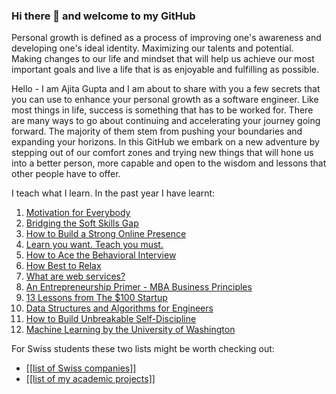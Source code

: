 ### Hi there 👋 and welcome to my GitHub

Personal growth is defined as a process of improving one's awareness and developing one's ideal identity. Maximizing our talents and potential. Making changes to our life and mindset that will help us achieve our most important goals and live a life that is as enjoyable and fulfilling as possible.

Hello - I am Ajita Gupta and I am about to share with you a few secrets that you can use to enhance your personal growth as a software engineer. Like most things in life, success is something that has to be worked for. There are many ways to go about continuing and accelerating your journey going forward. The majority of them stem from pushing your boundaries and expanding your horizons. In this GitHub we embark on a new adventure by stepping out of our comfort zones and trying new things that will hone us into a better person, more capable and open to the wisdom and lessons that other people have to offer.

I teach what I learn. In the past year I have learnt:

1. [Motivation for Everybody](https://github.com/ajitagupta/motivationforeverybody)
2. [Bridging the Soft Skills Gap](https://github.com/ajitagupta/bridgingthesoftskillsgap)
3. [How to Build a Strong Online Presence](https://github.com/ajitagupta/howtobuildastrongonlinepresence)
4. [Learn you want. Teach you must.](https://github.com/ajitagupta/learnyouwantteachyoumust)
5. [How to Ace the Behavioral Interview](https://github.com/ajitagupta/howtoacethebehavioralinterview)
6. [How Best to Relax](https://github.com/ajitagupta/relax)
7. [What are web services?](https://github.com/ajitagupta/webservices)
8. [An Entrepreneurship Primer - MBA Business Principles](https://github.com/ajitagupta/entrepreneurshipprimer)
9. [13 Lessons from The $100 Startup](https://github.com/ajitagupta/100dollarstartup)
10. [Data Structures and Algorithms for Engineers](https://github.com/ajitagupta/dsajava)
11. [How to Build Unbreakable Self-Discipline](https://github.com/ajitagupta/selfdiscipline)
12. [Machine Learning by the University of Washington](https://github.com/ajitagupta/machinelearninguw)

For Swiss students these two lists might be worth checking out:
* [[[list of Swiss companies]]](https://github.com/ajitagupta/swisssoftwareconsulting)
* [[[list of my academic projects]]](https://github.com/ajitagupta/thesisprojects)

<!--
**ajitagupta/ajitagupta** is a ✨ _special_ ✨ repository because its `README.md` (this file) appears on your GitHub profile.


Here are some ideas to get you started:

- 🔭 I’m currently working on ...
- 🌱 I’m currently learning ...
- 👯 I’m looking to collaborate on ...
- 🤔 I’m looking for help with ...
- 💬 Ask me about ...
- 📫 How to reach me: ...
- 😄 Pronouns: ...
- ⚡ Fun fact: ...
-->
